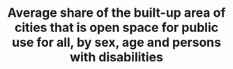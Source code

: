 ---
data_non_statistical: true
goal_meta_link: http://unstats.un.org/sdgs/files/metadata-compilation/Metadata-Goal-11.pdf
graph: null
graph_title: Average share of the built-up area of cities that is open space for public
  use for all, by sex, age and persons with disabilities
graph_type: null
has_metadata: true
indicator: 11.7.1
indicator_definition: 'Public space is publicly owned land and available for public
  use. Public spaces encompass a range of environments including streets, sidewalks
  squares, gardens, parks, conservation areas. Each public space has its own spatial,
  historic, environmental, social and economic features. They can be publically or
  privately managed.  Public Space: Having sufficient public space allows cities and
  regions to function efficiently and equitably. Reduced amounts of public space impact
  negatively on quality of life, social inclusion, infrastructure development, environmental
  sustainable and productivity. It is documented that well designed and maintained
  streets and public spaces result in lower crime and violence. Making space for formal
  and informal economic activities, recovering and maintaining public spaces for a
  diversity of users in a positive way, and making services and opportunities available
  to marginalized residents, enhance social cohesion and economic security. Uncontrolled
  rapid urbanization generally creates settlement patterns with dangerously low proportions
  of public space. As a result, these places are unable to accommodate safe pedestrian
  and vehicular rights of way, land for critical infrastructure like water, sewerage
  and waste collection, recreational spaces, green areas and parks that contribute
  to social cohesion and protected ecological hotspots and corridors. As new cities
  also develop they have reduced allocations of land for public space especially streets.
  On average, at 15% the land allocated to streets in new planned areas is substantially
  less than the standard and in unplanned areas the situation is considerably worse
  with an average of 2%. The generally accepted minimum standard for public space
  in higher density settlements (150 inhabitants or more per/hectare) is 45% (30%
  for streets and sidewalks and 15% for open public space).Total city space refers
  to the built-up area of the city. The proportion of urban areas dedicated to streets
  and public spaces is a crucial feature of the spatial plans of cities. The road
  network is the integrative and dynamic factor between individuals and socioeconomic
  activities. It is a structuring component of geographic space and defines the socio-dynamics
  of an area being conditioned by the spatial pattern, which restricts the location
  of roads and human settlements. Short and direct pedestrian and cycling routes require
  highly connected network of paths and streets around small, permeable blocks. These
  features are primarily important for walking and for transit station accessibility,
  which can be easily discouraged by detours.A prosperous city seeks a tight network
  of paths and streets offering multiple routes to many destinations that also make
  walking and cycling trips varied and enjoyable. In fact, cities that have adequate
  streets, public spaces and greater connectivity are more liveable and productive.
  The use of this indicator aims to integrate urban form and spatial analysis in the
  monitoring of Goal 11 of the Sustainable Development Goals. Spatial indicators are
  vital tools supporting sustainable urban and regional planning. They are valuable
  in the generation of spatial data that is critical for priority setting for harmonious
  and equitable distribution of resources and investments in the territory. This information
  supports decision-making based on evidence and facilitates effective urban management
  and the setting of local monitoring mechanisms to assess impact in localized areas.
  Area of public space as a proportion of total city space, including the land allocated
  to streets. The indicator is calculated integrating to metrics: a) land allocated
  to open public space; b) land allocated to streets.'
indicator_name: Average share of the built-up area of cities that is open space for
  public use for all, by sex, age and persons with disabilities
indicator_sort_order: 11-07-01
indicator_variable: null
layout: indicator
method_of_computation: "Proportion of urban area allocated to open public spaces,\
  \ including street and sidewalks.  Proportion of Total Open Public Space = ( (Total\
  \ surface of open public space + Total surface of land allocated to streets) / Total\
  \ surface of built up area of the urban agglomeration ) Unit of Measurement: % \
  \ The method to estimate the area of public space is based on three steps: 1) spatial\
  \ analysis to delimit the built-up area of the city; 2) estimation of the total\
  \ open public space and; 3) estimation of the total area allocated to streets. \t\
  1. Spatial analysis to delimit the built-up area. Delimit the built-up area of the\
  \ urban agglomeration and calculate the total area (square kilometers). \t\t1.1\
  \ Satellite imagery: Use of exiting layers of satellite imagery ranging from open\
  \ sources such as Google Earth and US Geological Survey/NASA imagery Landsat to\
  \ more sophisticated and higher resolution land cover data sets. Images will be\
  \ analyzed for the latest available year. \t\t1.2 Delimitation of built-up area\
  \ of the urban agglomeration: The delimitation of the urban agglomeration refers\
  \ to the total area occupied by the built-up area and its urbanized open space.\
  \ The delimitation of the study area distinguishes urban, suburban and rural areas\
  \ based on the built-up densities. This indicators includes urban (more than 50%\
  \ built-up density) and suburban areas (between 50% to 10% built-up density (refer\
  \ to annex 1 \"Measurement of the Street Connectivity Index\"). \t2. Open public\
  \ space: mapping and calculation of total areas of open public space within the\
  \ defined urban boundaries based on the built-up area. \t\t2.1 Definition of open\
  \ public space: An open public space is related to universal access. Open public\
  \ spaces include only the following types: \t\t\tParks: open spaces inside a municipality\
  \ that provide free air recreation and contact with nature. Their principal characteristic\
  \ is the significant proportion of green area. \t\t\tCivic parks: open spaces created\
  \ by building agglomeration around an open area, which was later transformed into\
  \ a representative, civic area. They are characterised by considerable nature, specifically\
  \ gardens. They are good place for cultural events and passive recreation. \t\t\t\
  Squares: open spaces created by building agglomeration around an open area. Its\
  \ main characteristics are the significant proportion of architectonic elements\
  \ and interaction among buildings and the open area. Squares are usually public\
  \ spaces that are relevant to the city due to their location, territorial development,\
  \ or cultural importance. \t\t\tRecreational green areas: public green areas that\
  \ contribute to environmental preservation. All recreational green areas must guarantee\
  \ accessibility and must be linked to urban areas. Their main functions are ornamental\
  \ and passive recreation. \t\t\tFacility public areas: open meeting spaces and recreational\
  \ facilities that are part of city facilities (defined as places that are elementary\
  \ to all cities; i.e., public libraries, stadium, public sports centres, etc.).\
  \ These areas have the following characteristics: public property, free transit\
  \ and access, and both active and passive recreation. (e.g., the public area outside\
  \ a stadium). \t\t2.2 Inventory of open public space. Information can be obtained\
  \ from legal documents outlining publicly owned land and well defined land use plans.\
  \ In some cases where this information is lacking, incomplete or outdated, open\
  \ sources and communitybased maps, which are increasingly recognized as a valid\
  \ source of information, can be a viable alternative. \t\t2.3 Computation of total\
  \ area of open public space. The inventory of open public spaces is digitalized\
  \ in existing maps and vectorised to allow computation of surfaces. The total of\
  \ open public area is divided by the total built-up area of the city to obtain the\
  \ proportion. \t3. Land allocated to streets: calculation of the total area allocated\
  \ to streets based on sampling techniques as a proportion of the total surface of\
  \ the built-up area as per definition above. \t\t3.1 Definition of streets. For\
  \ this indicator, streets are defined as the space used by pedestrian or vehicles\
  \ in order to go from one place to another in the city and also in order to interact.\
  \ More and more, local population recognizes streets as public spaces and as an\
  \ important 'common' of the city. The area of the streets include the carriageway,\
  \ the median, the roundabouts, the traffic islands, the sidewalk, the cycle tracks,\
  \ planting zones and storm drainage; in other words, the right of way limited by\
  \ private properties and/or natural obstacles such as rivers. In informal settlements\
  \ or slum areas where sidewalks are missing, the main references for limiting the\
  \ street area are the physical boundaries used to demarcate the private properties.\
  \ Unpaved roads are also considered as streets. \t\t3.2 Sampling technique for the\
  \ estimation of land allocated to streets. The estimation of the total area of the\
  \ street is based on the following methodology: \t\t\ta. Define the boundary of\
  \ the built-up area. \t\t\tb. Generate the Halton sequence of sample points of the\
  \ urban area bounding box for an average density of 10 points per Km2. \t\t\tc.\
  \ Extract the sample points that are within the urban area boundary. \t\t\td. Buffer\
  \ the points to get sample areas (circles) with an area of 10 Ha each (0.1 Km2).\
  \ \t\t\te. For each sample area in the sequence: i) check the completeness of the\
  \ street network using 'open street maps' (OSM cartography on streets) within the\
  \ sample area, and complete it if necessary comparing it with the most recent satellite\
  \ imagery of the urban area; ii) define and delimit streets as per definition; iii)\
  \ measure the street widths on the orthophoto (i.e. Bing) and store it in the OSM\
  \ data base; iv) download the OSM cartography; v) superimpose (clip) the OSM data\
  \ with the sample areas; vi) calculate the land allocated to street for each sample\
  \ area. \t\t\tf. Repeat the process for the following sample areas until the variations\
  \ are within a certain margin (95% confidence limits). \t\t3.3 Computation of total\
  \ area of land allocated to streets. The average of the sample areas provide the\
  \ total land allocated to streets.  Benchmark Proportion of Total Open Public Space\
  \ Min = 0 % Max = 45 % Total Open Public Space (%) Min = 0 % Max = 15 % Land Allocated\
  \ to Street (%) Min = 0 % Max = 30%  Standardization see report for Standardization\
  \ details  Example see report for Example"
national_geographical_coverage: United States
permalink: /11-7-1/
published: true
rationale_interpretation: 'This indicator provides information about the amount of
  open public areas in a city. Cities that improve and sustain the use of public space,
  including streets, enhance community cohesion, civic identity, and quality of life.
  Having access to open public spaces does not only improve the quality of life: it
  is also a first step toward civic empowerment and greater access to institutional
  and political spaces.'
reporting_status: notstarted
sdg_goal: 11
source_active_1: true
source_notes_1: null
source_title_1: null
target: By 2030, provide universal access to safe, inclusive and accessible, green
  and public spaces, in particular for women and children, older persons and persons
  with disabilities.
target_id: '11.7'
title: Average share of the built-up area of cities that is open space for public
  use for all, by sex, age and persons with disabilities
un_custodial_agency: UN Habitat
un_designated_tier: '3'
variable_description: null
variable_notes: null
---